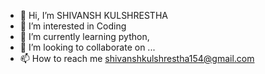 - 👋 Hi, I’m SHIVANSH KULSHRESTHA
- 👀 I’m interested in Coding 
- 🌱 I’m currently learning python,
- 💞️ I’m looking to collaborate on ...
- 📫 How to reach me shivanshkulshrestha154@gmail.com

<!---
shivakul154/shivakul154 is a ✨ special ✨ repository because its `README.md` (this file) appears on your GitHub profile.
You can click the Preview link to take a look at your changes.
--->
